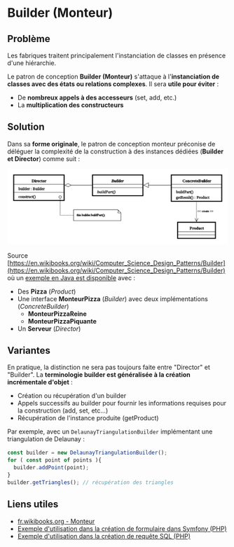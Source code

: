 # Builder (Monteur)

## Problème

Les fabriques traitent principalement l'instanciation de classes en présence d'une hiérarchie.

Le patron de conception **Builder (Monteur)** s'attaque à l'**instanciation de classes avec des états ou relations complexes**. Il sera **utile pour éviter** :

* De **nombreux appels à des accesseurs** (set, add, etc.)
* La **multiplication des constructeurs**

## Solution

Dans sa **forme originale**, le patron de conception monteur préconise de déléguer la complexité de la construction à des instances dédiées (**Builder et Director**) comme suit :

![UML Builder](uml/UML_DP_Builder.png)

Source [https://en.wikibooks.org/wiki/Computer_Science_Design_Patterns/Builder](https://en.wikibooks.org/wiki/Computer_Science_Design_Patterns/Builder) où un [exemple en Java est disponible](https://fr.wikipedia.org/wiki/Monteur_%28patron_de_conception%29#Java) avec :

* Des **Pizza** (*Product*) 
* Une interface **MonteurPizza** (*Builder*) avec deux implémentations (*ConcreteBuilder*)
  * **MonteurPizzaReine**
  * **MonteurPizzaPiquante**
* Un **Serveur** (*Director*)

## Variantes

En pratique, la distinction ne sera pas toujours faite entre "Director" et "Builder". La **terminologie builder est généralisée à la création incrémentale d'objet** :

* Création ou récupération d'un builder
* Appels successifs au builder pour fournir les informations requises pour la construction (add, set, etc...)
* Récupération de l'instance produite (getProduct)

Par exemple, avec un `DelaunayTriangulationBuilder` implémentant une triangulation de Delaunay :

```ts
const builder = new DelaunayTriangulationBuilder();
for ( const point of points ){
  builder.addPoint(point);
}
builder.getTriangles(); // récupération des triangles
```

## Liens utiles

* [fr.wikibooks.org - Monteur](https://fr.wikibooks.org/wiki/Patrons_de_conception/Monteur)
* [Exemple d'utilisation dans la création de formulaire dans Symfony (PHP)](http://symfony.com/doc/current/book/forms.html#building-the-form)
* [Exemple d'utilisation dans la création de requête SQL (PHP)](http://doctrine-orm.readthedocs.org/projects/doctrine-orm/en/latest/reference/query-builder.html#high-level-api-methods)
